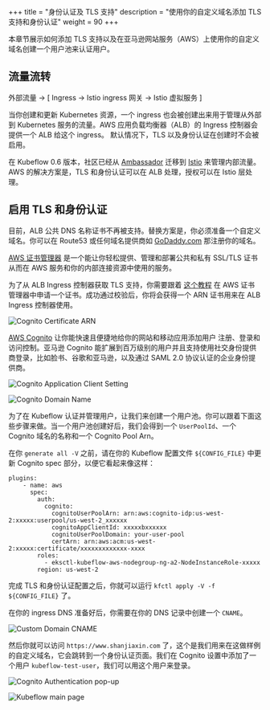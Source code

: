 +++
title = "身份认证及 TLS 支持"
description = "使用你的自定义域名添加 TLS 支持和身份认证"
weight = 90
+++

本章节展示如何添加 TLS 支持以及在亚马逊网站服务（AWS）上使用你的自定义域名创建一个用户池来认证用户。

## 流量流转

外部流量 → [ Ingress → Istio ingress 网关 → Istio 虚拟服务 ]

当你创建和更新 Kubernetes 资源，一个 ingress 也会被创建出来用于管理从外部到 Kubernetes 服务的流量。AWS 应用负载均衡器（ALB）的 Ingress 控制器会提供一个 ALB 给这个 ingress。
默认情况下，TLS 以及身份认证在创建时不会被启用。

在 Kubeflow 0.6 版本，社区已经从 [Ambassador](https://www.getambassador.io/) 迁移到 [Istio](https://istio.io/) 来管理内部流量。
AWS 的解决方案是，TLS 和身份认证可以在 ALB 处理，授权可以在 Istio 层处理。

## 启用 TLS 和身份认证

目前，ALB 公共 DNS 名称证书不再被支持。替换方案是，你必须准备一个自定义域名。你可以在 Route53 或任何域名提供商如 [GoDaddy.com](https://www.godaddy.com/) 那注册你的域名。

[AWS 证书管理器](https://aws.amazon.com/certificate-manager/) 是一个能让你轻松提供、管理和部署公共和私有 SSL/TLS 证书从而在 AWS 服务和你的内部连接资源中使用的服务。

为了从 ALB Ingress 控制器获取 TLS 支持，你需要跟着 [这个教程](https://docs.aws.amazon.com/acm/latest/userguide/gs-acm-request-public.html) 在 AWS 证书管理器中申请一个证书。成功通过校验后，你将会获得一个 ARN 证书用来在 ALB Ingress 控制器使用。

<img src="/docs/images/aws/cognito-certarn.png"
  alt="Cognito Certificate ARN"
  class="mt-3 mb-3 border border-info rounded">

[AWS Cognito](https://aws.amazon.com/cognito/) 让你能快速且便捷地给你的网站和移动应用添加用户 注册、登录和访问控制。亚马逊 Cognito 能扩展到百万级别的用户并且支持使用社交身份提供商登录，比如脸书、谷歌和亚马逊，以及通过 SAML 2.0 协议认证的企业身份提供商。

<img src="/docs/images/aws/cognito-appclient.png"
  alt="Cognito Application Client Setting"
  class="mt-3 mb-3 border border-info rounded">

<img src="/docs/images/aws/cognito-domain.png"
  alt="Cognito Domain Name"
  class="mt-3 mb-3 border border-info rounded">

为了在 Kubeflow 认证并管理用户，让我们来创建一个用户池。你可以跟着下面这些步骤来做。当一个用户池创建好后，我们会得到一个 `UserPoolId`、一个 Cognito 域名的名称和一个 Cognito Pool Arn。

在你 `generate all -V` 之前，请在你的 Kubeflow 配置文件 `${CONFIG_FILE}` 中更新 Cognito spec 部分，以便它看起来像这样：

```
plugins:
    - name: aws
      spec:
        auth:
          cognito:
            cognitoUserPoolArn: arn:aws:cognito-idp:us-west-2:xxxxx:userpool/us-west-2_xxxxxx
            cognitoAppClientId: xxxxxbxxxxxx
            cognitoUserPoolDomain: your-user-pool
            certArn: arn:aws:acm:us-west-2:xxxxx:certificate/xxxxxxxxxxxxx-xxxx
        roles:
          - eksctl-kubeflow-aws-nodegroup-ng-a2-NodeInstanceRole-xxxxx
        region: us-west-2
```

完成 TLS 和身份认证配置之后，你就可以运行 `kfctl apply -V -f ${CONFIG_FILE}` 了。

在你的 ingress DNS 准备好后，你需要在你的 DNS 记录中创建一个 `CNAME`。

<img src="/docs/images/aws/custom-domain-cname.png"
  alt="Custom Domain CNAME"
  class="mt-3 mb-3 border border-info rounded">

然后你就可以访问 `https://www.shanjiaxin.com` 了，这个是我们用来在这做样例的自定义域名，它会跳转到一个身份认证页面。我们在 Cognito 设置中添加了一个用户 `kubeflow-test-user`，我们可以用这个用户来登录。

<img src="/docs/images/aws/authentication.png"
  alt="Cognito Authentication pop-up"
  class="mt-3 mb-3 border border-info rounded">

<img src="/docs/images/aws/kubeflow-main-page.png"
  alt="Kubeflow main page"
  class="mt-3 mb-3 border border-info rounded">